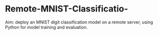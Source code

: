 # Remote-MNIST-Classificatio-
Aim: deploy an MNIST digit classification model on a remote server, using Python for model training and evaluation. 
